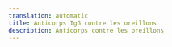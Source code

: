 ```yaml
---
translation: automatic
title: Anticorps IgG contre les oreillons
description: Anticorps contre les oreillons
---
```


